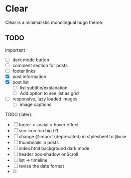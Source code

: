# Clear
Clear is a minimalistic monolingual hugo theme.

## TODO
important
- [ ] dark mode button
- [ ] comment section for posts
- [ ] footer links
- [x] post information
- [x] post list
    - [ ] list subtitle/explanation
    - [ ] Add option to see list as grid
- [ ] responsive, lazy loaded images
    - [ ] image captions

TODO (later): 
- [ ] footer > social > hover effect
- [ ] sun icon too big (?)
- [ ] change @import (deprecated) in stylesheet to @use
- [ ] thumbnails in posts
- [ ] index.html background dark mode
- [ ] header box-shadow onScroll
- [ ] list -> timeline
- [ ] revise the date format
- [ ] 
